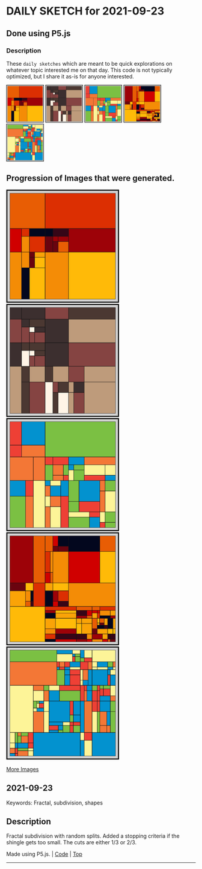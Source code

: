 # DAILY SKETCH for 2021-09-23

## Done using P5.js

### Description

These `daily sketches` which are meant to be quick explorations     on whatever topic interested me on that day. This code is not typically optimized, but I share it as-is     for anyone interested.

<img src = 'images/keep_2021-09-24-15-29-21.png' width = '100'> <img src = 'images/keep_2021-09-24-15-29-47.png' width = '100'> <img src = 'images/keep_2021-09-24-15-32-38.png' width = '100'> <img src = 'images/keep_2021-09-24-15-33-00.png' width = '100'> <img src = 'images/keep_2021-09-24-15-34-13.png' width = '100'> 

## Progression of Images that were generated.

<img src = 'images/keep_2021-09-24-15-29-21.png' width = '300'> 
<img src = 'images/keep_2021-09-24-15-29-47.png' width = '300'> 
<img src = 'images/keep_2021-09-24-15-32-38.png' width = '300'> 
<img src = 'images/keep_2021-09-24-15-33-00.png' width = '300'> 
<img src = 'images/keep_2021-09-24-15-34-13.png' width = '300'> 


[More Images](2021-09-23/images) 


 ## 2021-09-23
Keywords: Fractal, subdivision, shapes
 

## Description 

 Fractal subdivision with random splits. Added a stopping criteria if the shingle gets too small.
 The cuts are either 1/3 or 2/3.
 

Made using P5.js. | [Code](2021/2021-09-23/) | [Top](#daily-sketches) 

-----

